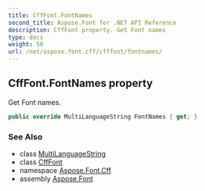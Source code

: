```yaml
---
title: CffFont.FontNames
second_title: Aspose.Font for .NET API Reference
description: CffFont property. Get Font names
type: docs
weight: 50
url: /net/aspose.font.cff/cfffont/fontnames/
---
```

## CffFont.FontNames property

Get Font names.

```csharp
public override MultiLanguageString FontNames { get; }
```

### See Also

* class [MultiLanguageString](../../../aspose.font/multilanguagestring/)
* class [CffFont](../)
* namespace [Aspose.Font.Cff](../../cfffont/)
* assembly [Aspose.Font](../../../)


